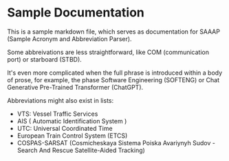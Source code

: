 # Sample Documentation

This is a sample markdown file, which serves as documentation for SAAAP (Sample Acronym and Abbreviation Parser).

Some abbreivations are less straightforward, like COM (communication port) or starboard (STBD).

It's even more complicated when the full phrase is introduced within a body of prose, for example, the phase Software Engineering (SOFTENG) or Chat Generative Pre-Trained Transformer (ChatGPT).

Abbreviations might also exist in lists:

- VTS: Vessel Traffic Services
- AIS ( Automatic Identification System )
- UTC: Universal Coordinated Time
- European Train Control System (ETCS)
- COSPAS-SARSAT (Cosmicheskaya Sistema Poiska Avariynyh Sudov - Search And Rescue Satellite-Aided Tracking)
